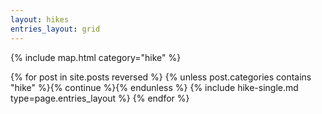```yaml
---
layout: hikes
entries_layout: grid
---
```


<!--
 Copyright 2022 van42.com.
 SPDX-License-Identifier: CC-BY-NC-ND-4.0
-->

{% include map.html category="hike" %}

<div class="entries-{{ page.entries_layout }}">
  {% for post in site.posts reversed %}
    {% unless post.categories contains "hike" %}{% continue %}{% endunless %}
    {% include hike-single.md type=page.entries_layout %}
  {% endfor %}
</div>
